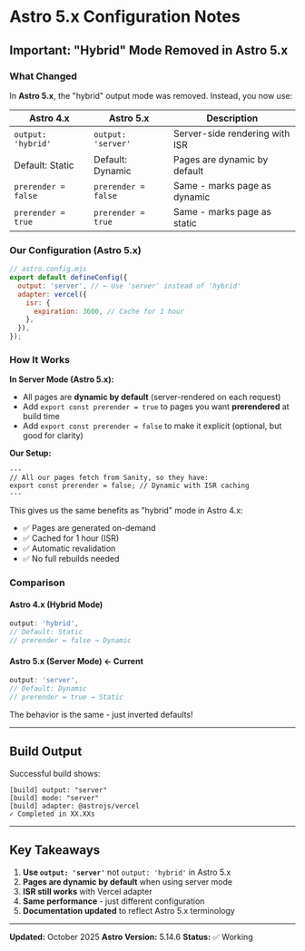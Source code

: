 # Astro 5.x Configuration Notes

## Important: "Hybrid" Mode Removed in Astro 5.x

### What Changed

In **Astro 5.x**, the "hybrid" output mode was removed. Instead, you now use:

| Astro 4.x | Astro 5.x | Description |
|-----------|-----------|-------------|
| `output: 'hybrid'` | `output: 'server'` | Server-side rendering with ISR |
| Default: Static | Default: Dynamic | Pages are dynamic by default |
| `prerender = false` | `prerender = false` | Same - marks page as dynamic |
| `prerender = true` | `prerender = true` | Same - marks page as static |

### Our Configuration (Astro 5.x)

```javascript
// astro.config.mjs
export default defineConfig({
  output: 'server', // ← Use 'server' instead of 'hybrid'
  adapter: vercel({
    isr: {
      expiration: 3600, // Cache for 1 hour
    },
  }),
});
```

### How It Works

**In Server Mode (Astro 5.x):**
- All pages are **dynamic by default** (server-rendered on each request)
- Add `export const prerender = true` to pages you want **prerendered** at build time
- Add `export const prerender = false` to make it explicit (optional, but good for clarity)

**Our Setup:**
```astro
---
// All our pages fetch from Sanity, so they have:
export const prerender = false; // Dynamic with ISR caching
---
```

This gives us the same benefits as "hybrid" mode in Astro 4.x:
- ✅ Pages are generated on-demand
- ✅ Cached for 1 hour (ISR)
- ✅ Automatic revalidation
- ✅ No full rebuilds needed

### Comparison

#### Astro 4.x (Hybrid Mode)
```javascript
output: 'hybrid',
// Default: Static
// prerender = false → Dynamic
```

#### Astro 5.x (Server Mode) ← **Current**
```javascript
output: 'server',
// Default: Dynamic
// prerender = true → Static
```

The behavior is the same - just inverted defaults!

---

## Build Output

Successful build shows:
```
[build] output: "server"
[build] mode: "server"
[build] adapter: @astrojs/vercel
✓ Completed in XX.XXs
```

---

## Key Takeaways

1. **Use `output: 'server'`** not `output: 'hybrid'` in Astro 5.x
2. **Pages are dynamic by default** when using server mode
3. **ISR still works** with Vercel adapter
4. **Same performance** - just different configuration
5. **Documentation updated** to reflect Astro 5.x terminology

---

**Updated:** October 2025
**Astro Version:** 5.14.6
**Status:** ✅ Working


